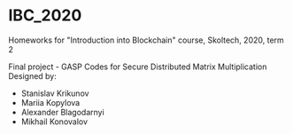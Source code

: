 # IBC_2020
Homeworks for "Introduction into Blockchain" course, Skoltech, 2020, term 2

Final project - GASP Codes for Secure Distributed Matrix Multiplication
Designed by:
* Stanislav Krikunov
* Mariia Kopylova
* Alexander Blagodarnyi
* Mikhail Konovalov
